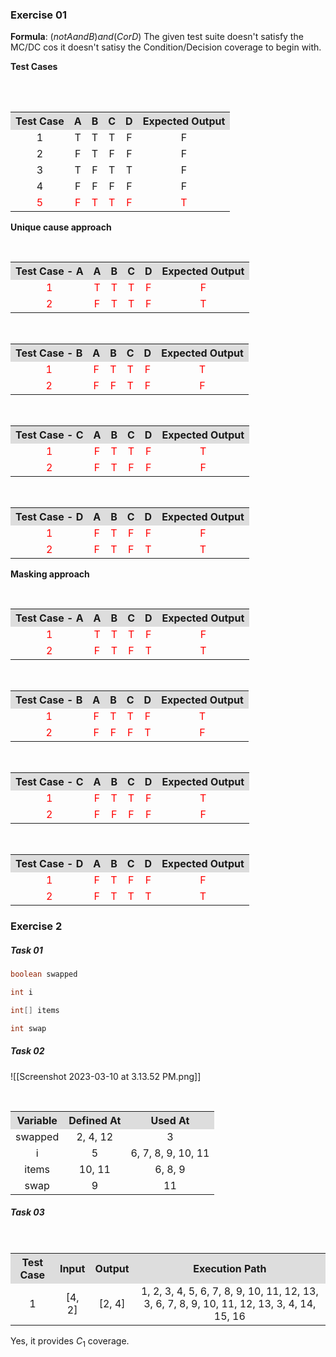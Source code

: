 ### Exercise 01

**Formula**: $(not A and B) and (C or D)$
The given test suite doesn't satisfy the MC/DC cos it doesn't satisy the Condition/Decision coverage to begin with.

**Test Cases** 
<table style="text-align:center; width:100%;">  
  <tr style="background-color: #dddddd;">  
    <th style="text-align:center">Test Case</th>  
    <th style="text-align:center">A</th>  
    <th style="text-align:center">B</th>
    <th style="text-align:center">C</th> 
    <th style="text-align:center">D</th>  
    <th style="text-align:center">Expected Output</th>
  </tr>  
  <tr>  
    <td>1</td>  
    <td>T</td>  
    <td>T</td> 
    <td>T</td>
    <td>F</td> 
    <td>F</td> 
  </tr>
  <tr>  
    <td>2</td>  
    <td>F</td>  
    <td>T</td> 
    <td>F</td>
    <td>F</td>
    <td>F</td>  
  </tr>
  <tr>  
    <td>3</td>  
    <td>T</td>  
    <td>F</td> 
    <td>T</td>
    <td>T</td>
    <td>F</td>  
  </tr>
  <tr>  
    <td>4</td>  
    <td>F</td>  
    <td>F</td> 
    <td>F</td>
    <td>F</td>
    <td>F</td>  
  </tr>
  <tr style="color: red;">  
    <td>5</td>  
    <td>F</td>  
    <td>T</td> 
    <td>T</td>
    <td>F</td>
    <td>T</td>  
  </tr>       
</table>

**Unique cause approach**
<table style="text-align:center; width:100%;">  
  <tr style="background-color: #dddddd;">  
    <th style="text-align:center">Test Case - A</th>  
    <th style="text-align:center">A</th>  
    <th style="text-align:center">B</th>
    <th style="text-align:center">C</th> 
    <th style="text-align:center">D</th>  
    <th style="text-align:center">Expected Output</th>
  </tr>  
  <tr style="color: red;">  
    <td>1</td>  
    <td>T</td>  
    <td>T</td> 
    <td>T</td>
    <td>F</td>
    <td>F</td>  
  </tr> 
  <tr style="color: red;">  
    <td>2</td>  
    <td>F</td>  
    <td>T</td> 
    <td>T</td>
    <td>F</td>
    <td>T</td>  
  </tr>
  </table>  
  <table style="text-align:center; width:100%;">  
  <tr style="background-color: #dddddd;">  
    <th style="text-align:center">Test Case - B</th>  
    <th style="text-align:center">A</th>  
    <th style="text-align:center">B</th>
    <th style="text-align:center">C</th> 
    <th style="text-align:center">D</th>  
    <th style="text-align:center">Expected Output</th>
  </tr> 
  <tr style="color: red;">  
    <td>1</td>  
    <td>F</td>  
    <td>T</td> 
    <td>T</td>
    <td>F</td>
    <td>T</td>  
  </tr>
  <tr style="color: red;">  
    <td>2</td>  
    <td>F</td>  
    <td>F</td> 
    <td>T</td>
    <td>F</td>
    <td>F</td>  
  </tr>     
</table>
<table style="text-align:center; width:100%;">  
  <tr style="background-color: #dddddd;">  
    <th style="text-align:center">Test Case - C</th>  
    <th style="text-align:center">A</th>  
    <th style="text-align:center">B</th>
    <th style="text-align:center">C</th> 
    <th style="text-align:center">D</th>  
    <th style="text-align:center">Expected Output</th>
  </tr> 
  <tr style="color: red;">  
    <td>1</td>  
    <td>F</td>  
    <td>T</td> 
    <td>T</td>
    <td>F</td>
    <td>T</td>  
  </tr>
  <tr style="color: red;">  
    <td>2</td>  
    <td>F</td>  
    <td>T</td> 
    <td>F</td>
    <td>F</td>
    <td>F</td>  
  </tr>     
</table>
<table style="text-align:center; width:100%;">  
  <tr style="background-color: #dddddd;">  
    <th style="text-align:center">Test Case - D</th>  
    <th style="text-align:center">A</th>  
    <th style="text-align:center">B</th>
    <th style="text-align:center">C</th> 
    <th style="text-align:center">D</th>  
    <th style="text-align:center">Expected Output</th>
  </tr> 
  <tr style="color: red;">  
    <td>1</td>  
    <td>F</td>  
    <td>T</td> 
    <td>F</td>
    <td>F</td>
    <td>F</td>  
  </tr>
  <tr style="color: red;">  
    <td>2</td>  
    <td>F</td>  
    <td>T</td> 
    <td>F</td>
    <td>T</td>
    <td>T</td>  
  </tr>     
</table>

**Masking approach**

<table style="text-align:center; width:100%;">  
  <tr style="background-color: #dddddd;">  
    <th style="text-align:center">Test Case - A</th>  
    <th style="text-align:center">A</th>  
    <th style="text-align:center">B</th>
    <th style="text-align:center">C</th> 
    <th style="text-align:center">D</th>  
    <th style="text-align:center">Expected Output</th>
  </tr>  
  <tr style="color: red;">  
    <td>1</td>  
    <td>T</td>  
    <td>T</td> 
    <td>T</td>
    <td>F</td>
    <td>F</td>  
  </tr> 
  <tr style="color: red;">  
    <td>2</td>  
    <td>F</td>  
    <td>T</td> 
    <td>F</td>
    <td>T</td>
    <td>T</td>  
  </tr>      
</table>
  <table style="text-align:center; width:100%;">  
  <tr style="background-color: #dddddd;">  
    <th style="text-align:center">Test Case - B</th>  
    <th style="text-align:center">A</th>  
    <th style="text-align:center">B</th>
    <th style="text-align:center">C</th> 
    <th style="text-align:center">D</th>  
    <th style="text-align:center">Expected Output</th>
  </tr> 
  <tr style="color: red;">  
    <td>1</td>  
    <td>F</td>  
    <td>T</td> 
    <td>T</td>
    <td>F</td>
    <td>T</td>  
  </tr>
  <tr style="color: red;">  
    <td>2</td>  
    <td>F</td>  
    <td>F</td> 
    <td>F</td>
    <td>T</td>
    <td>F</td>  
  </tr>     
</table>
<table style="text-align:center; width:100%;">  
  <tr style="background-color: #dddddd;">  
    <th style="text-align:center">Test Case - C</th>  
    <th style="text-align:center">A</th>  
    <th style="text-align:center">B</th>
    <th style="text-align:center">C</th> 
    <th style="text-align:center">D</th>  
    <th style="text-align:center">Expected Output</th>
  </tr> 
  <tr style="color: red;">  
    <td>1</td>  
    <td>F</td>  
    <td>T</td> 
    <td>T</td>
    <td>F</td>
    <td>T</td>  
  </tr>
  <tr style="color: red;">  
    <td>2</td>  
    <td>F</td>  
    <td>F</td> 
    <td>F</td>
    <td>F</td>
    <td>F</td>  
  </tr>     
</table>
<table style="text-align:center; width:100%;">  
  <tr style="background-color: #dddddd;">  
    <th style="text-align:center">Test Case - D</th>  
    <th style="text-align:center">A</th>  
    <th style="text-align:center">B</th>
    <th style="text-align:center">C</th> 
    <th style="text-align:center">D</th>  
    <th style="text-align:center">Expected Output</th>
  </tr> 
  <tr style="color: red;">  
    <td>1</td>  
    <td>F</td>  
    <td>T</td> 
    <td>F</td>
    <td>F</td>
    <td>F</td>  
  </tr>
  <tr style="color: red;">  
    <td>2</td>  
    <td>F</td>  
    <td>T</td> 
    <td>T</td>
    <td>T</td>
    <td>T</td>  
  </tr>     
</table>


### Exercise 2

##### Task 01

```Java
boolean swapped

int i

int[] items

int swap
```

##### Task 02

![[Screenshot 2023-03-10 at 3.13.52 PM.png]]
<table style="text-align:center; width:100%;">  
  <tr style="background-color: #dddddd;">  
    <th style="text-align:center">Variable</th>  
    <th style="text-align:center">Defined At</th>  
    <th style="text-align:center">Used At</th>
  </tr>  
  <tr>  
    <td>swapped</td>  
    <td>2, 4, 12</td>  
    <td>3</td> 
  </tr> 
  <tr>  
    <td>i</td>  
    <td>5</td>  
    <td>6, 7, 8, 9, 10, 11</td> 
  </tr> 
  <tr> 
	  <td>items</td>
	  <td>10, 11</td>
	  <td>6, 8, 9</td>
  </tr>
  <tr>
	<td>swap</td>
	<td>9</td>
	<td>11</td>
  </tr>
 
</table>

##### Task 03

<table style="text-align:center; width:100%;">  
  <tr style="background-color: #dddddd;">  
    <th style="text-align:center">Test Case</th>  
    <th style="text-align:center">Input</th>  
    <th style="text-align:center">Output</th>  
    <th style="text-align:center">Execution Path</th>
  </tr>  
  <tr>  
    <td>1</td>  
    <td>[4, 2]</td>  
    <td>[2, 4]</td> 
    <td>1, 2, 3, 4, 5, 6, 7, 8, 9, 10, 11, 12, 13, 3, 6, 7, 8, 9, 10, 11, 12, 13, 3, 4, 14, 15, 16 </td> 
  </tr>   
</table>

Yes, it provides $C_1$ coverage.
